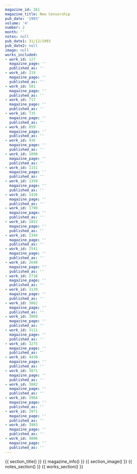 ```yaml
---
magazine_id: 261
magazine_title: New Censorship
pub_date: '1993'
volume: '4'
number: 2
month: ''
notes: null
pub_date1: 31/12/1993
pub_date2: null
image: null
works_included:
- work_id: 127
  magazine_page: ''
  published_as: ''
- work_id: 219
  magazine_page: ''
  published_as: ''
- work_id: 581
  magazine_page: ''
  published_as: ''
- work_id: 717
  magazine_page: ''
  published_as: ''
- work_id: 735
  magazine_page: ''
  published_as: ''
- work_id: 859
  magazine_page: ''
  published_as: ''
- work_id: 936
  magazine_page: ''
  published_as: ''
- work_id: 1090
  magazine_page: ''
  published_as: ''
- work_id: 1151
  magazine_page: ''
  published_as: ''
- work_id: 1359
  magazine_page: ''
  published_as: ''
- work_id: 1426
  magazine_page: ''
  published_as: ''
- work_id: 1799
  magazine_page: ''
  published_as: ''
- work_id: 1852
  magazine_page: ''
  published_as: ''
- work_id: 2344
  magazine_page: ''
  published_as: ''
- work_id: 2541
  magazine_page: ''
  published_as: ''
- work_id: 2640
  magazine_page: ''
  published_as: ''
- work_id: 2718
  magazine_page: ''
  published_as: ''
- work_id: 3139
  magazine_page: ''
  published_as: ''
- work_id: 3062
  magazine_page: ''
  published_as: ''
- work_id: 3069
  magazine_page: ''
  published_as: ''
- work_id: 3111
  magazine_page: ''
  published_as: ''
- work_id: 3275
  magazine_page: ''
  published_as: ''
- work_id: 4438
  magazine_page: ''
  published_as: ''
- work_id: 3871
  magazine_page: ''
  published_as: ''
- work_id: 3882
  magazine_page: ''
  published_as: ''
- work_id: 3964
  magazine_page: ''
  published_as: ''
- work_id: 3971
  magazine_page: ''
  published_as: ''
- work_id: 3983
  magazine_page: ''
  published_as: ''
- work_id: 4006
  magazine_page: ''
  published_as: ''
---
```


{{ section_title() }}
{{ magazine_info() }}
{{ section_image() }}
{{ notes_section() }}
{{ works_section() }}

